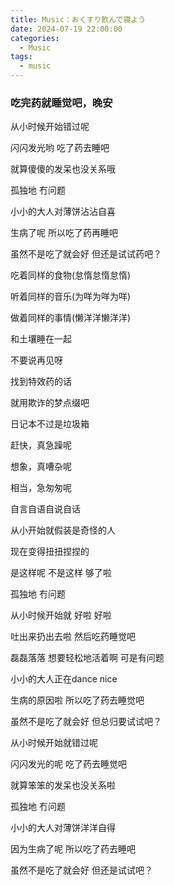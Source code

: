 ```yaml
---
title: Music：おくすり飲んで寝よう
date: 2024-07-19 22:00:00
categories:
  - Music
tags:
  - music
---
```


<h3 class="my-10 text-center">吃完药就睡觉吧，晚安</h3>

<meting-js type="song" theme="var(--hy-c-primary)" server="netease"  id="1989905180" autoplay="true" />

<div class="text-center mt-10">
  从小时候开始错过呢

  闪闪发光哟 吃了药去睡吧

  就算傻傻的发呆也没关系哦

  孤独地 冇问题

  小小的大人对薄饼沾沾自喜

  生病了呢 所以吃了药再睡吧

  虽然不是吃了就会好 但还是试试药吧？

  吃着同样的食物(怠惰怠惰怠惰)

  听着同样的音乐(为咩为咩为咩)

  做着同样的事情(懒洋洋懒洋洋)

  和土壤睡在一起

  不要说再见呀

  找到特效药的话

  就用欺诈的梦点缀吧

  日记本不过是垃圾箱

  赶快，真急躁呢

  想象，真嘈杂呢

  相当，急匆匆呢

  自言自语自说自话

  从小开始就假装是奇怪的人

  现在变得扭扭捏捏的

  是这样呢 不是这样 够了啦

  孤独地 冇问题

  从小时候开始就 好啦 好啦

  吐出来扔出去啦 然后吃药睡觉吧

  磊磊落落 想要轻松地活着啊 可是有问题

  小小的大人正在dance nice

  生病的原因啦 所以吃了药去睡觉吧

  虽然不是吃了就会好 但总归要试试吧？

  从小时候开始就错过呢

  闪闪发光的呢 吃了药去睡觉吧

  就算笨笨的发呆也没关系啦

  孤独地 冇问题

  小小的大人对薄饼洋洋自得

  因为生病了呢 所以吃了药去睡吧

  虽然不是吃了就会好 但还是试试吧？
</div>

<!-- more -->
